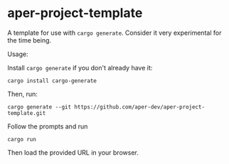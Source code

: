 # aper-project-template

A template for use with `cargo generate`. Consider it very experimental for the time being.

Usage:

Install `cargo generate` if you don't already have it:

    cargo install cargo-generate

Then, run:

    cargo generate --git https://github.com/aper-dev/aper-project-template.git

Follow the prompts and run

    cargo run

Then load the provided URL in your browser.
